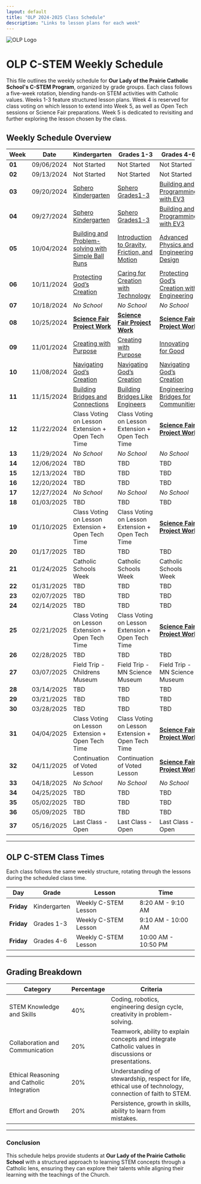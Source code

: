 ```yaml
---
layout: default
title: "OLP 2024-2025 Class Schedule"
description: "Links to lesson plans for each week"
---
```


![OLP Logo](https://school.ourladyoftheprairie.com/wp-content/uploads/2017/07/logo.png)


# OLP C-STEM Weekly Schedule

This file outlines the weekly schedule for **Our Lady of the Prairie Catholic School's C-STEM Program**, organized by grade groups. Each class follows a five-week rotation, blending hands-on STEM activities with Catholic values. Weeks 1-3 feature structured lesson plans. Week 4 is reserved for class voting on which lesson to extend into Week 5, as well as Open Tech sessions or Science Fair preparations. Week 5 is dedicated to revisiting and further exploring the lesson chosen by the class.


## Weekly Schedule Overview

| **Week** | **Date** | **Kindergarten** | **Grades 1-3** | **Grades 4-6** |
|-----------------|--------------|--------------------------------------------------------------------------------------------------------------------------------------|---------------------------------------------------------------------------------------------------------------------------------------------|----------------------------------------------------------------------------------------------------------------------------------------------------------|
| **01** | 09/06/2024 | Not Started| Not Started | Not Started |
| **02** | 09/13/2024 | Not Started| Not Started | Not Started |
| **03** | 09/20/2024 | [Sphero Kindergarten](../LessonPlans/Kindergarten/Kindergarten_Exploring_Movement_and_Technology_with_Sphero.md) | [Sphero Grades1-3](../LessonPlans/Grades1-3/Grades1-3_Exploring_Movement_and_Technology_with_Sphero.md)| [Building and Programming with EV3](../LessonPlans/Grades4-6/Grades4-6_Building_and_Programming_with_EV3)|
| **04** | 09/27/2024 | [Sphero Kindergarten](../LessonPlans/Kindergarten/Kindergarten_Exploring_Movement_and_Technology_with_Sphero.md) | [Sphero Grades1-3](../LessonPlans/Grades1-3/Grades1-3_Exploring_Movement_and_Technology_with_Sphero.md)| [Building and Programming with EV3](../LessonPlans/Grades4-6/Grades4-6_Building_and_Programming_with_EV3)|
| **05** | 10/04/2024 | [Building and Problem-solving with Simple Ball Runs](../LessonPlans/Kindergarten/Kindergarten_KEVA_Planks.md) | [Introduction to Gravity, Friction, and Motion](../LessonPlans/Grades1-3/Grades1-3_KEVA_Planks.md)| [Advanced Physics and Engineering Design](../LessonPlans/Grades4-6/Grades4-6_KEVA_Planks.md)|
| **06** | 10/11/2024 | [Protecting God’s Creation](../LessonPlans/Kindergarten/Kindergarten_Protecting_Gods_Creation)| [Caring for Creation with Technology](../LessonPlans/Grades1-3/Grades1-3_Caring_for_Creation_with_Technology) | [Protecting God’s Creation with Engineering](../LessonPlans/Grades4-6/Grades4-6_Protecting_Gods_Creation) |
| **07** | 10/18/2024 | *No School*| *No School* | *No School* |
| **08** | 10/25/2024 | [**Science Fair Project Work** ](../Resources/Big_Bang_Catholic_STEM_Fair) | [**Science Fair Project Work** ](../Resources/Big_Bang_Catholic_STEM_Fair) |[**Science Fair Project Work** ](../Resources/Big_Bang_Catholic_STEM_Fair) |
| **09** | 11/01/2024 | [Creating with Purpose](../LessonPlans/Kindergarten/Kindergarten_Creating_with_Purpose)| [Creating with Purpose](../LessonPlans/Grades1-3/Grades1-3_Creating_with_Purpose) | [Innovating for Good](../LessonPlans/Grades4-6/Grades4-6_Innovating_for_Good) |
| **10** | 11/08/2024 | [Navigating God’s Creation](../LessonPlans/Kindergarten/Kindergarten_Navigating_Gods_Creation)| [Navigating God’s Creation](../LessonPlans/Grades1-3/Grades1-3_Navigating_Gods_Creation)| [Navigating God’s Creation ](../LessonPlans/Grades4-6/Grades4-6_Navigating_Gods_Creation)|
| **11** | 11/15/2024 | [Building Bridges and Connections](../LessonPlans/Kindergarten/Kindergarten_Building_Bridges_and_Connections) | [Building Bridges Like Engineers](../LessonPlans/Grades1-3/Grades1-3_Building_Bridges_Like_Engineers)| [Engineering Bridges for Communities](../LessonPlans/Grades4-6/Grades4-6_Engineering_Bridges_for_Communities)|
| **12** | 11/22/2024 | Class Voting on Lesson Extension + Open Tech Time | Class Voting on Lesson Extension + Open Tech Time| [**Science Fair Project Work** ](../Resources/Big_Bang_Catholic_STEM_Fair) |
| **13** | 11/29/2024 | *No School*| *No School* | *No School* |
| **14** | 12/06/2024 | TBD| TBD | TBD |
| **15** | 12/13/2024 | TBD| TBD | TBD |
| **16** | 12/20/2024 | TBD| TBD | TBD |
| **17** | 12/27/2024 | *No School*| *No School* | *No School* |
| **18** | 01/03/2025 | TBD| TBD | TBD |
| **19** | 01/10/2025 | Class Voting on Lesson Extension + Open Tech Time | Class Voting on Lesson Extension + Open Tech Time| [**Science Fair Project Work** ](../Resources/Big_Bang_Catholic_STEM_Fair) |
| **20** | 01/17/2025 | TBD| TBD | TBD |
| **21** | 01/24/2025 | Catholic Schools Week| Catholic Schools Week | Catholic Schools Week|
| **22** | 01/31/2025 | TBD| TBD | TBD |
| **23** | 02/07/2025 | TBD| TBD | TBD |
| **24** | 02/14/2025 | TBD| TBD | TBD |
| **25** | 02/21/2025 | Class Voting on Lesson Extension + Open Tech Time | Class Voting on Lesson Extension + Open Tech Time| [**Science Fair Project Work** ](../Resources/Big_Bang_Catholic_STEM_Fair) |
| **26** | 02/28/2025 | TBD| TBD | TBD |
| **27** | 03/07/2025 | Field Trip - Childrens Museum| Field Trip - MN Science Museum | Field Trip - MN Science Museum |
| **28** | 03/14/2025 | TBD| TBD | TBD |
| **29** | 03/21/2025 | TBD| TBD | TBD |
| **30** | 03/28/2025 | TBD| TBD | TBD |
| **31** | 04/04/2025 | Class Voting on Lesson Extension + Open Tech Time | Class Voting on Lesson Extension + Open Tech Time|[**Science Fair Project Work** ](../Resources/Big_Bang_Catholic_STEM_Fair) |
| **32** | 04/11/2025 | Continuation of Voted Lesson| Continuation of Voted Lesson |[**Science Fair Project Work** ](../Resources/Big_Bang_Catholic_STEM_Fair)|
| **33** | 04/18/2025 | *No School*| *No School* | *No School* |
| **34** | 04/25/2025 | TBD| TBD | TBD |
| **35** | 05/02/2025 | TBD| TBD | TBD |
| **36** | 05/09/2025 | TBD| TBD | TBD |
| **37** | 05/16/2025 | Last Class - Open| Last Class - Open| Last Class - Open |

---

## OLP C-STEM Class Times

Each class follows the same weekly structure, rotating through the lessons during the scheduled class time. 

| **Day** | **Grade** | **Lesson** | **Time** |
|---------------|---------------|-------------------------------------------|---------------|
| **Friday** | Kindergarten| Weekly C-STEM Lesson| 8:20 AM - 9:10 AM |
| **Friday** | Grades 1-3| Weekly C-STEM Lesson| 9:10 AM - 10:00 AM |
| **Friday** | Grades 4-6 | Weekly C-STEM Lesson| 10:00 AM - 10:50 PM |

---

## Grading Breakdown

| **Category**                       | **Percentage** | **Criteria**                                                                                       |
|------------------------------------|----------------|----------------------------------------------------------------------------------------------------|
| STEM Knowledge and Skills           | 40%            | Coding, robotics, engineering design cycle, creativity in problem-solving.                          |
| Collaboration and Communication     | 20%            | Teamwork, ability to explain concepts and integrate Catholic values in discussions or presentations. |
| Ethical Reasoning and Catholic Integration | 20%     | Understanding of stewardship, respect for life, ethical use of technology, connection of faith to STEM. |
| Effort and Growth                   | 20%            | Persistence, growth in skills, ability to learn from mistakes.                                      |

---

### Conclusion

This schedule helps provide students at **Our Lady of the Prairie Catholic School** with a structured approach to learning STEM concepts through a Catholic lens, ensuring they can explore their talents while aligning their learning with the teachings of the Church.
